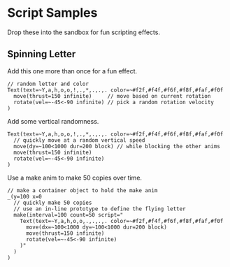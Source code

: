 # Script Samples

Drop these into the sandbox for fun scripting effects.

## Spinning Letter

Add this one more than once for a fun effect.

```script
// random letter and color
Text(text=~Y,a,h,o,o,!,.,*,.,.,. color=~#f2f,#f4f,#f6f,#f8f,#faf,#f0f
  move(thrust=150 infinite)     // move based on current rotation
  rotate(vel=~-45<-90 infinite) // pick a random rotation velocity
)
```

Add some vertical randomness.

```script
Text(text=~Y,a,h,o,o,!,.,*,.,.,. color=~#f2f,#f4f,#f6f,#f8f,#faf,#f0f
  // quickly move at a random vertical speed
  move(dy=~100<1000 dur=200 block) // while blocking the other anims
  move(thrust=150 infinite)
  rotate(vel=~-45<-90 infinite)
)
```

Use a make anim to make 50 copies over time.

```script
// make a container object to hold the make anim
_(y=100 x=0
  // quickly make 50 copies
  // use an in-line prototype to define the flying letter
  make(interval=100 count=50 script="
    Text(text=~Y,a,h,o,o,.,.,.,. color=~#f2f,#f4f,#f6f,#f8f,#faf,#f0f
      move(dx=~100<1000 dy=~100<1000 dur=200 block)
      move(thrust=150 infinite)
      rotate(vel=~-45<-90 infinite)
    )" 
  )
)
```
